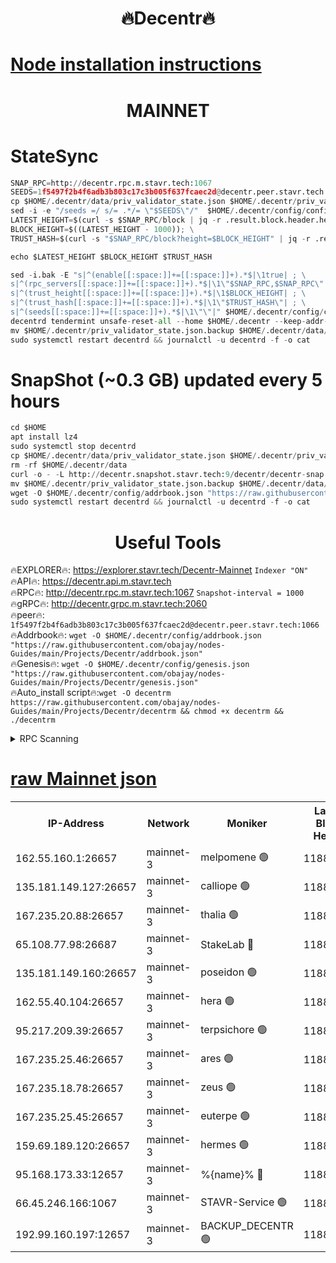 <h1 align="center"> 🔥Decentr🔥</h1>

[Node installation instructions](https://github.com/obajay/nodes-Guides/tree/main/Projects/Decentr)
=
<h1 align="center"> MAINNET</h1>

# StateSync
```python
SNAP_RPC=http://decentr.rpc.m.stavr.tech:1067
SEEDS=1f5497f2b4f6adb3b803c17c3b005f637fcaec2d@decentr.peer.stavr.tech:1066
cp $HOME/.decentr/data/priv_validator_state.json $HOME/.decentr/priv_validator_state.json.backup
sed -i -e "/seeds =/ s/= .*/= \"$SEEDS\"/"  $HOME/.decentr/config/config.toml
LATEST_HEIGHT=$(curl -s $SNAP_RPC/block | jq -r .result.block.header.height); \
BLOCK_HEIGHT=$((LATEST_HEIGHT - 1000)); \
TRUST_HASH=$(curl -s "$SNAP_RPC/block?height=$BLOCK_HEIGHT" | jq -r .result.block_id.hash)

echo $LATEST_HEIGHT $BLOCK_HEIGHT $TRUST_HASH

sed -i.bak -E "s|^(enable[[:space:]]+=[[:space:]]+).*$|\1true| ; \
s|^(rpc_servers[[:space:]]+=[[:space:]]+).*$|\1\"$SNAP_RPC,$SNAP_RPC\"| ; \
s|^(trust_height[[:space:]]+=[[:space:]]+).*$|\1$BLOCK_HEIGHT| ; \
s|^(trust_hash[[:space:]]+=[[:space:]]+).*$|\1\"$TRUST_HASH\"| ; \
s|^(seeds[[:space:]]+=[[:space:]]+).*$|\1\"\"|" $HOME/.decentr/config/config.toml
decentrd tendermint unsafe-reset-all --home $HOME/.decentr --keep-addr-book
mv $HOME/.decentr/priv_validator_state.json.backup $HOME/.decentr/data/priv_validator_state.json
sudo systemctl restart decentrd && journalctl -u decentrd -f -o cat
```
# SnapShot (~0.3 GB) updated every 5 hours
```python
cd $HOME
apt install lz4
sudo systemctl stop decentrd
cp $HOME/.decentr/data/priv_validator_state.json $HOME/.decentr/priv_validator_state.json.backup
rm -rf $HOME/.decentr/data
curl -o - -L http://decentr.snapshot.stavr.tech:9/decentr/decentr-snap.tar.lz4 | lz4 -c -d - | tar -x -C $HOME/.decentr --strip-components 2
mv $HOME/.decentr/priv_validator_state.json.backup $HOME/.decentr/data/priv_validator_state.json
wget -O $HOME/.decentr/config/addrbook.json "https://raw.githubusercontent.com/obajay/nodes-Guides/main/Projects/Decentr/addrbook.json"
sudo systemctl restart decentrd && journalctl -u decentrd -f -o cat
```

 <h1 align="center"> Useful Tools</h1>

🔥EXPLORER🔥:     https://explorer.stavr.tech/Decentr-Mainnet        `Indexer "ON"` \
🔥API🔥:          https://decentr.api.m.stavr.tech \
🔥RPC🔥:          http://decentr.rpc.m.stavr.tech:1067              `Snapshot-interval = 1000` \
🔥gRPC🔥:         http://decentr.grpc.m.stavr.tech:2060 \
🔥peer🔥:         `1f5497f2b4f6adb3b803c17c3b005f637fcaec2d@decentr.peer.stavr.tech:1066` \
🔥Addrbook🔥:  `wget -O $HOME/.decentr/config/addrbook.json "https://raw.githubusercontent.com/obajay/nodes-Guides/main/Projects/Decentr/addrbook.json"` \
🔥Genesis🔥:  `wget -O $HOME/.decentr/config/genesis.json "https://raw.githubusercontent.com/obajay/nodes-Guides/main/Projects/Decentr/genesis.json"` \
🔥Auto_install script🔥:`wget -O decentrm https://raw.githubusercontent.com/obajay/nodes-Guides/main/Projects/Decentr/decentrm && chmod +x decentrm && ./decentrm`

<details>
<summary>RPC Scanning</summary>

<h2 align="center"> We scan nodes in real time every 4 hours. And we provide the final result of RPC endpoints.
We cannot influence the operation of these nodes in any way. </h2>


```python
If Voting Power is higher than 0 --> then the Node is a validator of the network and may be subject to attack and be a potential threat to the chain.
```
```python
We marked such validators with a red symbol
```

</details>

[raw Mainnet json](https://rpc-check.decentrm.stavr.tech/decentrm/rpc-decentrm-result.json)
=



<table><tr><th>IP-Address</th><th>Network</th><th>Moniker</th><th>Latest Block Height</th><th>Earliest Block Height</th><th>Catching Up</th><th>Tx Index</th><th>Voting Power</th><th>Scan Time</th></tr><tr><td>162.55.160.1:26657</td><td>mainnet-3</td><td>melpomene 🟢</td><td>11888242</td><td>1688950</td><td>False</td><td>on</td><td>0</td><td>2023-12-09T13:06:31.794253481UTC</td></tr><tr><td>135.181.149.127:26657</td><td>mainnet-3</td><td>calliope 🟢</td><td>11888242</td><td>1688950</td><td>False</td><td>on</td><td>0</td><td>2023-12-09T13:06:32.839217452UTC</td></tr><tr><td>167.235.20.88:26657</td><td>mainnet-3</td><td>thalia 🟢</td><td>11888243</td><td>1688950</td><td>False</td><td>on</td><td>0</td><td>2023-12-09T13:06:38.552195695UTC</td></tr><tr><td>65.108.77.98:26687</td><td>mainnet-3</td><td>StakeLab 🔴</td><td>11888243</td><td>1688950</td><td>False</td><td>on</td><td>5264588</td><td>2023-12-09T13:06:38.898002082UTC</td></tr><tr><td>135.181.149.160:26657</td><td>mainnet-3</td><td>poseidon 🟢</td><td>11888244</td><td>1688950</td><td>False</td><td>on</td><td>0</td><td>2023-12-09T13:06:41.589332564UTC</td></tr><tr><td>162.55.40.104:26657</td><td>mainnet-3</td><td>hera 🟢</td><td>11888244</td><td>1688950</td><td>False</td><td>on</td><td>0</td><td>2023-12-09T13:06:43.969002180UTC</td></tr><tr><td>95.217.209.39:26657</td><td>mainnet-3</td><td>terpsichore 🟢</td><td>11888244</td><td>1688950</td><td>False</td><td>on</td><td>0</td><td>2023-12-09T13:06:46.353074603UTC</td></tr><tr><td>167.235.25.46:26657</td><td>mainnet-3</td><td>ares 🟢</td><td>11888245</td><td>1688950</td><td>False</td><td>on</td><td>0</td><td>2023-12-09T13:06:50.769342144UTC</td></tr><tr><td>167.235.18.78:26657</td><td>mainnet-3</td><td>zeus 🟢</td><td>11888245</td><td>1688950</td><td>False</td><td>on</td><td>0</td><td>2023-12-09T13:06:51.024863123UTC</td></tr><tr><td>167.235.25.45:26657</td><td>mainnet-3</td><td>euterpe 🟢</td><td>11888246</td><td>1688950</td><td>False</td><td>on</td><td>0</td><td>2023-12-09T13:06:53.423299819UTC</td></tr><tr><td>159.69.189.120:26657</td><td>mainnet-3</td><td>hermes 🟢</td><td>11888246</td><td>1688950</td><td>False</td><td>on</td><td>0</td><td>2023-12-09T13:06:53.685885381UTC</td></tr><tr><td>95.168.173.33:12657</td><td>mainnet-3</td><td>%{name}% 🔴</td><td>11888242</td><td>8964001</td><td>False</td><td>on</td><td>4161878</td><td>2023-12-09T13:06:33.975328260UTC</td></tr><tr><td>66.45.246.166:1067</td><td>mainnet-3</td><td>STAVR-Service 🟢</td><td>11888242</td><td>11887001</td><td>False</td><td>on</td><td>0</td><td>2023-12-09T13:06:33.413334109UTC</td></tr><tr><td>192.99.160.197:12657</td><td>mainnet-3</td><td>BACKUP_DECENTR 🟢</td><td>11888001</td><td>11888001</td><td>False</td><td>off</td><td>0</td><td>2023-12-09T13:06:32.415279419UTC</td></tr></table>
